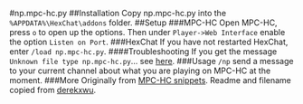 #np.mpc-hc.py
##Installation
Copy np.mpc-hc.py into the `%APPDATA%\HexChat\addons` folder.
##Setup
###MPC-HC
Open MPC-HC, press `o` to open up the options.  Then under `Player->Web Interface` enable the option `Listen on Port`.
###HexChat
If you have not restarted HexChat, enter `/load np.mpc-hc.py`.
####Troubleshooting
If you get the message `Unknown file type np.mpc-hc.py`... see [here](https://hexchat.readthedocs.org/en/latest/faq.html#i-get-this-error-unknown-file-type-abc-yz-maybe-you-need-to-install-the-perl-or-python-plugin).
###Usage
`/np` send a message to your current channel about what you are playing on MPC-HC at the moment.
###More
Originally from [MPC-HC snippets](https://github.com/mpc-hc/snippets).
Readme and filename copied from [derekxwu](https://github.com/derekxwu/hexchat.np.mpc-hc).